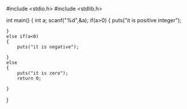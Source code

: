 
#include <stdio.h>
#include <stdlib.h>

int main()
{
    int a;
    scanf("%d",&a);
    if(a>0)
    {
        puts("it is positive integer");

    }
    else if(a<0)
    {
        puts("it is negative");

    }
    else
    {
        puts("it is zero");
        return 0;

    }
}
